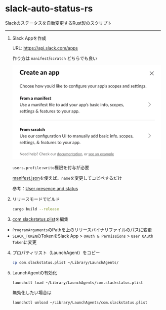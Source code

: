 # slack-auto-status-rs
Slackのステータスを自動変更するRust製のスクリプト

---

1. Slack Appを作成
   
   URL: https://api.slack.com/apps
      
   作り方は `manifest`/`scratch` どちらでも良い

   ![SlackApp.png](SlackApp.png)
    
   `users.profile:write`権限を付与が必要

   [manifest.json](manifest.json)を使えば、`name`を変更してコピペするだけ

   参考：[User presence and status](https://api.slack.com/apis/presence-and-status)

2. リリースモードでビルド
   ```bash
   cargo build --release
   ```
   
3. [com.slackstatus.plist](com.slackstatus.plist)を編集
  - `ProgramArguments`のPathを上のリリースバイナリファイルのパスに変更
  - `SLACK_TOKEN`のTokenをSlack App > `OAuth & Permissions` > `User OAuth Token`に変更

4. プロパティリスト（LaunchAgent）をコピー
   ```bash
   cp com.slackstatus.plist ~/Library/LaunchAgents/
   ```

5. LaunchAgentの有効化
   ```bash
   launchctl load ~/Library/LaunchAgents/com.slackstatus.plist
   ```

   無効化したい場合は
   ```bash
   launchctl unload ~/Library/LaunchAgents/com.slackstatus.plist
   ```
